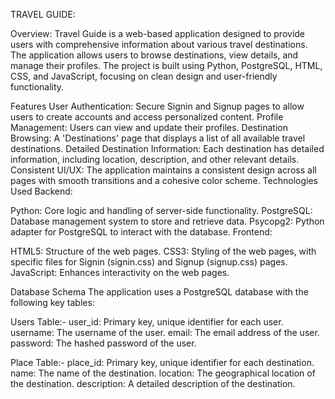 TRAVEL GUIDE:

Overview:
Travel Guide is a web-based application designed to provide users with comprehensive information about various travel destinations. The application allows users to browse destinations, view details, and manage their profiles. The project is built using Python, PostgreSQL, HTML, CSS, and JavaScript, focusing on clean design and user-friendly functionality.

Features
User Authentication: Secure Signin and Signup pages to allow users to create accounts and access personalized content.
Profile Management: Users can view and update their profiles.
Destination Browsing: A 'Destinations' page that displays a list of all available travel destinations.
Detailed Destination Information: Each destination has detailed information, including location, description, and other relevant details.
Consistent UI/UX: The application maintains a consistent design across all pages with smooth transitions and a cohesive color scheme.
Technologies Used
Backend:

Python: Core logic and handling of server-side functionality.
PostgreSQL: Database management system to store and retrieve data.
Psycopg2: Python adapter for PostgreSQL to interact with the database.
Frontend:

HTML5: Structure of the web pages.
CSS3: Styling of the web pages, with specific files for Signin (signin.css) and Signup (signup.css) pages.
JavaScript: Enhances interactivity on the web pages.

Database Schema
The application uses a PostgreSQL database with the following key tables:

Users Table:-
user_id: Primary key, unique identifier for each user.
username: The username of the user.
email: The email address of the user.
password: The hashed password of the user.

Place Table:-
place_id: Primary key, unique identifier for each destination.
name: The name of the destination.
location: The geographical location of the destination.
description: A detailed description of the destination.
